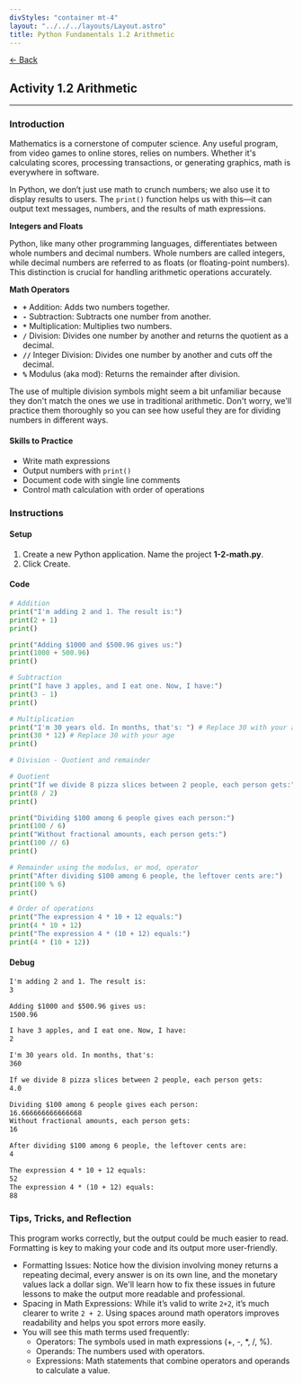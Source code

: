 ```yaml
---
divStyles: "container mt-4"
layout: "../../../layouts/Layout.astro"
title: Python Fundamentals 1.2 Arithmetic
---
```


[← Back](/python-fundamentals/)

## Activity 1.2 Arithmetic

---

### Introduction

Mathematics is a cornerstone of computer science. Any useful program, from video games to online stores, relies on numbers. Whether it's calculating scores, processing transactions, or generating graphics, math is everywhere in software.

In Python, we don’t just use math to crunch numbers; we also use it to display results to users. The `print()` function helps us with this—it can output text messages, numbers, and the results of math expressions.

**Integers and Floats**

Python, like many other programming languages, differentiates between whole numbers and decimal numbers. Whole numbers are called integers, while decimal numbers are referred to as floats (or floating-point numbers). This distinction is crucial for handling arithmetic operations accurately.

**Math Operators**

- **`+`** Addition: Adds two numbers together.
- **`-`** Subtraction: Subtracts one number from another.
- **`*`** Multiplication: Multiplies two numbers.
- **`/`** Division: Divides one number by another and returns the quotient as a decimal.
- **`//`** Integer Division: Divides one number by another and cuts off the decimal.
- **`%`** Modulus (aka mod): Returns the remainder after division.

The use of multiple division symbols might seem a bit unfamiliar because they don't match the ones we use in traditional arithmetic. Don't worry, we'll practice them thoroughly so you can see how useful they are for dividing numbers in different ways.

#### Skills to Practice

- Write math expressions
- Output numbers with `print()`
- Document code with single line comments
- Control math calculation with order of operations

### Instructions

#### Setup

1. Create a new Python application. Name the project **1-2-math.py**.
2. Click Create.

#### Code

```python
# Addition
print("I'm adding 2 and 1. The result is:")
print(2 + 1)
print()

print("Adding $1000 and $500.96 gives us:")
print(1000 + 500.96)
print()

# Subtraction
print("I have 3 apples, and I eat one. Now, I have:")
print(3 - 1)
print()

# Multiplication
print("I'm 30 years old. In months, that's: ") # Replace 30 with your age
print(30 * 12) # Replace 30 with your age
print()

# Division - Quotient and remainder

# Quotient
print("If we divide 8 pizza slices between 2 people, each person gets:")
print(8 / 2)
print()

print("Dividing $100 among 6 people gives each person:")
print(100 / 6)
print("Without fractional amounts, each person gets:")
print(100 // 6)
print()

# Remainder using the modulus, or mod, operator
print("After dividing $100 among 6 people, the leftover cents are:")
print(100 % 6)
print()

# Order of operations
print("The expression 4 * 10 + 12 equals:")
print(4 * 10 + 12)
print("The expression 4 * (10 + 12) equals:")
print(4 * (10 + 12))
```

#### Debug

```txt
I'm adding 2 and 1. The result is:
3

Adding $1000 and $500.96 gives us:
1500.96

I have 3 apples, and I eat one. Now, I have:
2

I'm 30 years old. In months, that's:
360

If we divide 8 pizza slices between 2 people, each person gets:
4.0

Dividing $100 among 6 people gives each person:
16.666666666666668
Without fractional amounts, each person gets:
16

After dividing $100 among 6 people, the leftover cents are:
4

The expression 4 * 10 + 12 equals:
52
The expression 4 * (10 + 12) equals:
88
```

### Tips, Tricks, and Reflection

This program works correctly, but the output could be much easier to read. Formatting is key to making your code and its output more user-friendly.

- Formatting Issues: Notice how the division involving money returns a repeating decimal, every answer is on its own line, and the monetary values lack a dollar sign. We'll learn how to fix these issues in future lessons to make the output more readable and professional.
- Spacing in Math Expressions: While it’s valid to write `2+2`, it’s much clearer to write `2 + 2`. Using spaces around math operators improves readability and helps you spot errors more easily.
- You will see this math terms used frequently:
    - Operators: The symbols used in math expressions (+, -, *, /, %).
    - Operands: The numbers used with operators.
    - Expressions: Math statements that combine operators and operands to calculate a value.
